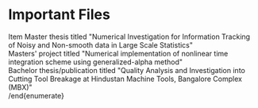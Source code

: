 # Important Files
Item Master thesis titled "Numerical Investigation for Information Tracking of Noisy and Non-smooth data in Large Scale Statistics"<br/>
Masters' project titled "Numerical implementation of nonlinear time integration scheme using generalized-alpha method"<br/>
Bachelor thesis/publication titled "Quality Analysis and Investigation into Cutting Tool Breakage at Hindustan Machine Tools, Bangalore Complex (MBX)"<br/>
/end{enumerate}
